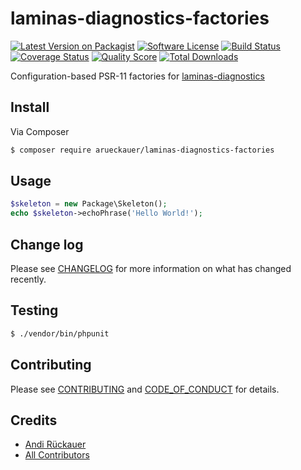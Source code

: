 # laminas-diagnostics-factories

[![Latest Version on Packagist][ico-version]][link-packagist]
[![Software License][ico-license]](LICENSE)
[![Build Status][ico-travis]][link-travis]
[![Coverage Status][ico-scrutinizer]][link-scrutinizer]
[![Quality Score][ico-code-quality]][link-code-quality]
[![Total Downloads][ico-downloads]][link-downloads]

Configuration-based PSR-11 factories for [laminas-diagnostics](https://docs.laminas.dev/laminas-diagnostics/)

## Install

Via Composer

```bash
$ composer require arueckauer/laminas-diagnostics-factories
```

## Usage

```php
$skeleton = new Package\Skeleton();
echo $skeleton->echoPhrase('Hello World!');
```

## Change log

Please see [CHANGELOG](CHANGELOG.md) for more information on what has changed recently.

## Testing

```bash
$ ./vendor/bin/phpunit
```

## Contributing

Please see [CONTRIBUTING](doc/CONTRIBUTING.md) and [CODE_OF_CONDUCT](doc/CODE_OF_CONDUCT.md) for details.

## Credits

-   [Andi Rückauer][link-author]
-   [All Contributors][link-contributors]

[ico-version]: https://img.shields.io/packagist/v/arueckauer/laminas-diagnostics-factories.svg?style=flat-square
[ico-license]: https://img.shields.io/badge/license-BSD3-brightgreen.svg?style=flat-square
[ico-travis]: https://img.shields.io/travis/arueckauer/laminas-diagnostics-factories/master.svg?style=flat-square
[ico-scrutinizer]: https://img.shields.io/scrutinizer/coverage/g/arueckauer/laminas-diagnostics-factories.svg?style=flat-square
[ico-code-quality]: https://img.shields.io/scrutinizer/g/arueckauer/laminas-diagnostics-factories.svg?style=flat-square
[ico-downloads]: https://img.shields.io/packagist/dt/arueckauer/laminas-diagnostics-factories.svg?style=flat-square
[link-packagist]: https://packagist.org/packages/arueckauer/laminas-diagnostics-factories
[link-travis]: https://travis-ci.org/arueckauer/laminas-diagnostics-factories
[link-scrutinizer]: https://scrutinizer-ci.com/g/arueckauer/laminas-diagnostics-factories/code-structure
[link-code-quality]: https://scrutinizer-ci.com/g/arueckauer/laminas-diagnostics-factories
[link-downloads]: https://packagist.org/packages/arueckauer/laminas-diagnostics-factories
[link-author]: https://github.com/arueckauer
[link-contributors]: ../../contributors
